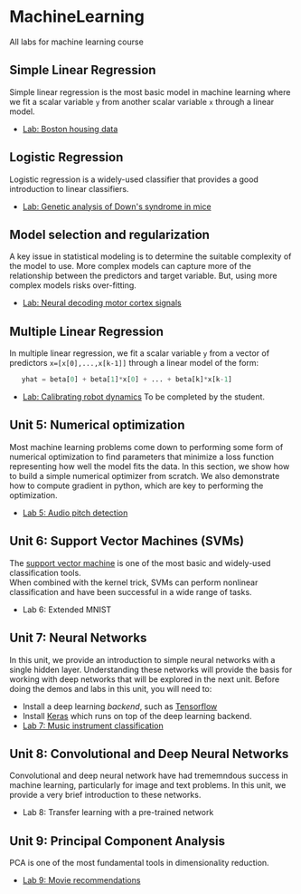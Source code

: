 # MachineLearning
All labs for machine learning course

## Simple Linear Regression
Simple linear regression is the most basic model in machine learning
where we fit a scalar variable `y` from another scalar variable `x` through
a linear model.
* [Lab: Boston housing data](lab_housing_partial.ipynb) 

## Logistic Regression
Logistic regression is a widely-used classifier that provides a good
introduction to linear classifiers.  
* [Lab: Genetic analysis of Down's syndrome in mice](./lab_gene_partial.ipynb)

## Model selection and regularization
A key issue in statistical modeling is to determine the suitable complexity
of the model to use.  More complex models can capture more of the relationship
between the predictors and target variable.  But, using more complex models risks
over-fitting.
* [Lab: Neural decoding motor cortex signals](./lab_neural_partial.ipynb)

## Multiple Linear Regression
In multiple linear regression, we fit a scalar variable `y` from 
a vector of predictors  `x=[x[0],...,x[k-1]]` through
a linear model of the form:
~~~python
   yhat = beta[0] + beta[1]*x[0] + ... + beta[k]*x[k-1]
~~~
* [Lab: Calibrating robot dynamics](lab_robot_calib_partial.ipynb) To be completed by the student.

## Unit 5:  Numerical optimization
Most machine learning problems come down to performing some form of numerical
optimization to find parameters that minimize a loss function representing
how well the model fits the data.  In this section, we show how to build
a simple numerical optimizer from scratch.  We also demonstrate how to 
compute gradient in python, which are key to performing the optimization.
* [Lab 5: Audio pitch detection](./lab_audio_partial.ipynb)

## Unit 6:  Support Vector Machines (SVMs)
The [support vector machine](https://en.wikipedia.org/wiki/Support_vector_machine) 
is one of the most basic and widely-used classification tools.  
When combined with the kernel trick, SVMs can perform nonlinear classification
and have been successful in a wide range of tasks.
* Lab 6: Extended MNIST 

## Unit 7:  Neural Networks
In this unit, we provide an introduction to simple neural networks
with a single hidden layer.  Understanding these networks will provide the
basis for working with deep networks that will be explored in the next unit.
Before doing the demos and labs in this unit, you will need to:
*  Install a deep learning *backend*, such as [Tensorflow](https://www.tensorflow.org/install/)
*  Install [Keras](https://keras.io/#installation) which runs on top of the
deep learning backend.
* [Lab 7:  Music instrument classification](./lab07_music_partial.ipynb)


## Unit 8:  Convolutional and Deep Neural Networks
Convolutional and deep neural network have had trememndous success in machine
learning, particularly for image and text problems.  In this unit, we
provide a very brief introduction to these networks.  
* Lab 8:  Transfer learning with a pre-trained network

## Unit 9:  Principal Component Analysis
PCA is one of the most fundamental tools in dimensionality reduction.
* [Lab 9: Movie recommendations](./lab09_movies_partial.ipynb)
